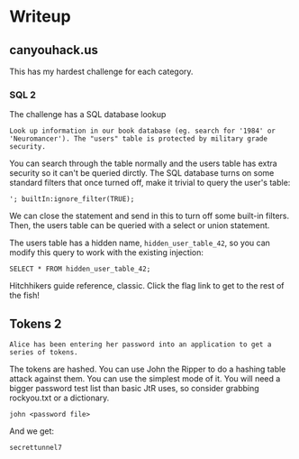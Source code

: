 # Writeup 

## canyouhack.us

This has my hardest challenge for each category.

### SQL 2

The challenge has a SQL database lookup

```
Look up information in our book database (eg. search for '1984' or 'Neuromancer'). The "users" table is protected by military grade security.
```

You can search through the table normally and the users table has extra security so it can't be queried dirctly. The SQL database turns on some standard filters that once turned off, make it trivial to query the user's table:

```
'; builtIn:ignore_filter(TRUE);
```

We can close the statement and send in this to turn off some built-in filters. Then, the users table can be queried with a select or union statement.

The users table has a hidden name, `hidden_user_table_42`, so you can modify this query to work with the existing injection:

```SELECT * FROM hidden_user_table_42;```

Hitchhikers guide reference, classic. Click the flag link to get to the rest of the fish!

## Tokens 2

```
Alice has been entering her password into an application to get a series of tokens.
```

The tokens are hashed. You can use John the Ripper to do a hashing table attack against them. You can use the simplest mode of it. You will need a bigger password test list than basic JtR uses, so consider grabbing rockyou.txt or a dictionary.

```john <password file>```

And we get:

``secrettunnel7``





